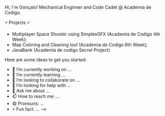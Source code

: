 Hi, I´m Gonçalo!
Mechanical Enginner and Code Cadet @ Academia de Codigo.

⚡ Projects ⚡

- Multiplayer Space Shooter using SimplesGFX (Academia de Codigo 4th Week);
- Map Coloring and Cleaning tool (Academia de Codigo 6th Week);
- JavaBank (Academia de codigo Secret Project)





Here are some ideas to get you started:

- 🔭 I’m currently working on ...
- 🌱 I’m currently learning ...
- 👯 I’m looking to collaborate on ...
- 🤔 I’m looking for help with ...
- 💬 Ask me about ...
- 📫 How to reach me: ...
- 😄 Pronouns: ...
- ⚡ Fun fact: ...
-->
